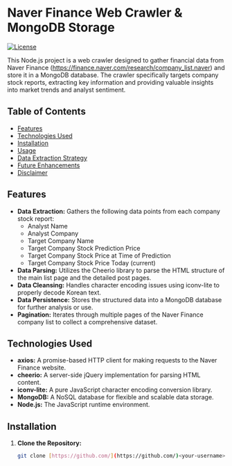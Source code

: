 # Naver Finance Web Crawler & MongoDB Storage

[![License](https://img.shields.io/badge/License-MIT-yellow.svg)](https://opensource.org/licenses/MIT)

This Node.js project is a web crawler designed to gather financial data from Naver Finance (https://finance.naver.com/research/company_list.naver) and store it in a MongoDB database. The crawler specifically targets company stock reports, extracting key information and providing valuable insights into market trends and analyst sentiment.

## Table of Contents

- [Features](#features)
- [Technologies Used](#technologies-used)
- [Installation](#installation)
- [Usage](#usage)
- [Data Extraction Strategy](#data-extraction-strategy)
- [Future Enhancements](#future-enhancements)
- [Disclaimer](#disclaimer)

## Features

- **Data Extraction:** Gathers the following data points from each company stock report:
    - Analyst Name
    - Analyst Company
    - Target Company Name
    - Target Company Stock Prediction Price
    - Target Company Stock Price at Time of Prediction
    - Target Company Stock Price Today (current)
- **Data Parsing:** Utilizes the Cheerio library to parse the HTML structure of the main list page and the detailed post pages.
- **Data Cleansing:** Handles character encoding issues using iconv-lite to properly decode Korean text.
- **Data Persistence:** Stores the structured data into a MongoDB database for further analysis or use.
- **Pagination:** Iterates through multiple pages of the Naver Finance company list to collect a comprehensive dataset.

## Technologies Used

- **axios:** A promise-based HTTP client for making requests to the Naver Finance website.
- **cheerio:** A server-side jQuery implementation for parsing HTML content.
- **iconv-lite:** A pure JavaScript character encoding conversion library.
- **MongoDB:** A NoSQL database for flexible and scalable data storage.
- **Node.js:** The JavaScript runtime environment.

## Installation

1. **Clone the Repository:**
   ```bash
   git clone [https://github.com/](https://github.com/)<your-username>/<your-repository-name>.git

